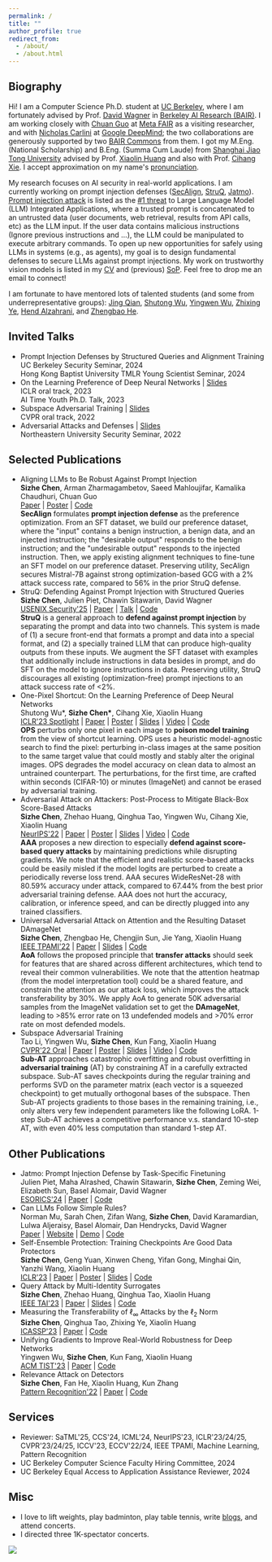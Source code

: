 ```yaml
---
permalink: /
title: ""
author_profile: true
redirect_from: 
  - /about/
  - /about.html
---
```


  
Biography
------
Hi! I am a Computer Science Ph.D. student at [UC Berkeley](https://eecs.berkeley.edu), where I am fortunately advised by Prof. [David Wagner](https://people.eecs.berkeley.edu/~daw) in [Berkeley AI Research (BAIR)](https://bair.berkeley.edu). I am working closely with [Chuan Guo](https://sites.google.com/view/chuanguo) at [Meta FAIR](https://ai.meta.com/research) as a visiting researcher, and with [Nicholas Carlini](https://nicholas.carlini.com) at [Google DeepMind](https://deepmind.google); the two collaborations are generously supported by two [BAIR Commons](https://bcommons.berkeley.edu/home) from them. I got my M.Eng. (National Scholarship) and B.Eng. (Summa Cum Laude) from [Shanghai Jiao Tong University](http://en.sjtu.edu.cn) advised by Prof. [Xiaolin Huang](http://www.pami.sjtu.edu.cn/en/xiaolin) and also with Prof. [Cihang Xie](https://cihangxie.github.io). I accept approximation on my name's [pronunciation](https://www.chinesenametools.com/meaning/result?first_name=%E6%80%9D%E5%93%B2).

My research focuses on AI security in real-world applications. I am currently working on prompt injection defenses ([SecAlign](https://arxiv.org/pdf/2410.05451), [StruQ](http://arxiv.org/pdf/2402.06363), [Jatmo](https://arxiv.org/pdf/2312.17673)). [Prompt injection attack](https://www.ibm.com/topics/prompt-injection) is listed as the [#1 threat](https://genai.owasp.org) to Large Language Model (LLM) Integrated Applications, where a trusted prompt is concatenated to an untrusted data (user documents, web retrieval, results from API calls, etc) as the LLM input. If the user data contains malicious instructions (Ignore previous instructions and ...), the LLM could be manipulated to execute arbitrary commands. To open up new opportunities for safely using LLMs in systems (e.g., as agents), my goal is to design fundamental defenses to secure LLMs against prompt injections. My work on trustworthy vision models is listed in my [CV](https://drive.google.com/file/d/1UmHL5TfvXIGuNRIPX9DHT_LwRCu1Hkf1/view?usp=sharing) and (previous) [SoP](https://drive.google.com/file/d/1nmocMJFOmw_5_N1roe96Vszhhg7zhaZS/view?usp=sharing). Feel free to drop me an email to connect!

I am fortunate to have mentored lots of talented students (and some from underrepresentative groups): [Jing Qian](https://jing-qian-98.github.io), [Shutong Wu](https://cychomatica.github.io), [Yingwen Wu](https://openreview.net/profile?id=~Yingwen_Wu1), [Zhixing Ye](https://ieeexplore.ieee.org/author/37089933329), [Hend Alzahrani](https://sa.linkedin.com/in/hend-alzahrani), and [Zhengbao He](https://openreview.net/profile?id=~Zhengbao_He1).

Invited Talks
------
+ Prompt Injection Defenses by Structured Queries and Alignment Training <br/> UC Berkeley Security Seminar, 2024 <br/> Hong Kong Baptist University TMLR Young Scientist Seminar, 2024
+ On the Learning Preference of Deep Neural Networks \| [Slides](https://drive.google.com/file/d/11G7gn0-_sAsLTc5vKi6econZlCZdR0Kg/view?usp=sharing) <br/> ICLR oral track, 2023 <br/> AI Time Youth Ph.D. Talk, 2023
+ Subspace Adversarial Training \| [Slides](https://drive.google.com/file/d/1NaF_bZkrPvfsScLfVcjPqcPVQ3CW8hoK/view?usp=sharing) <br/> CVPR oral track, 2022
+ Adversarial Attacks and Defenses \| [Slides](https://drive.google.com/file/d/1i6CIrdynqdidqgoTACkSmJEVQm7xRT0S/view?usp=sharing) <br/> Northeastern University Security Seminar, 2022

Selected Publications
------
+ Aligning LLMs to Be Robust Against Prompt Injection <br/> **Sizhe Chen**, Arman Zharmagambetov, Saeed Mahloujifar, Kamalika Chaudhuri, Chuan Guo <br/> [Paper](https://arxiv.org/pdf/2410.05451) \| [Poster](https://drive.google.com/file/d/1-HFnET2azKniaS4k5dvgVwoRLa4Eg584/view?usp=sharing) \| [Code](https://github.com/facebookresearch/SecAlign) <br/> **SecAlign** formulates **prompt injection defense** as the preference optimization. From an SFT dataset, we build our preference dataset, where the "input" contains a benign instruction, a benign data, and an injected instruction; the "desirable output" responds to the benign instruction; and the "undesirable output" responds to the injected instruction. Then, we apply existing alignment techniques to fine-tune an SFT model on our preference dataset. Preserving utility, SecAlign secures Mistral-7B against strong optimization-based GCG with a 2% attack success rate, compared to 56% in the prior StruQ defense.
+ StruQ: Defending Against Prompt Injection with Structured Queries <br/> **Sizhe Chen**, Julien Piet, Chawin Sitawarin, David Wagner <br/> [USENIX Security'25](http://arxiv.org/abs/2402.06363) \| [Paper](http://arxiv.org/pdf/2402.06363) \| [Talk](https://simons.berkeley.edu/talks/david-wagner-uc-berkeley-2024-10-14) \| [Code](https://github.com/Sizhe-Chen/StruQ) <br/> **StruQ** is a general approach to **defend against prompt injection** by separating the prompt and data into two channels. This system is made of (1) a secure front-end that formats a prompt and data into a special format, and (2) a specially trained LLM that can produce high-quality outputs from these inputs. We augment the SFT dataset with examples that additionally include instructions in data besides in prompt, and do SFT on the model to ignore instructions in data. Preserving utility, StruQ discourages all existing (optimization-free) prompt injections to an attack success rate of <2%.
+ One-Pixel Shortcut: On the Learning Preference of Deep Neural Networks <br/> Shutong Wu\*, **Sizhe Chen\***, Cihang Xie, Xiaolin Huang <br/> [ICLR'23 Spotlight](https://openreview.net/forum?id=p7G8t5FVn2h) \| [Paper](https://arxiv.org/pdf/2205.12141) \| [Poster](https://drive.google.com/file/d/1p5SSuoGPcQCMul9N7pmp_1ON_xupKeoD/view?usp=sharing) \| [Slides](https://drive.google.com/file/d/1maneRbPHAbKd8-toYXnAcpqabNhciOEK/view?usp=sharing) \| [Video](https://iclr.cc/virtual/2023/oral/12603) \| [Code](https://github.com/cychomatica/One-Pixel-Shotcut) <br/> **OPS** perturbs only one pixel in each image to **poison model training** from the view of shortcut learning. OPS uses a heuristic model-agnostic search to find the pixel: perturbing in-class images at the same position to the same target value that could mostly and stably alter the original images. OPS degrades the model accuracy on clean data to almost an untrained counterpart. The perturbations, for the first time, are crafted within seconds (CIFAR-10) or minutes (ImageNet) and cannot be erased by adversarial training.
+ Adversarial Attack on Attackers: Post-Process to Mitigate Black-Box Score-Based Attacks <br/> **Sizhe Chen**, Zhehao Huang, Qinghua Tao, Yingwen Wu, Cihang Xie, Xiaolin Huang <br/> [NeurIPS'22](https://openreview.net/forum?id=7hhH95QKKDX) \| [Paper](https://arxiv.org/pdf/2205.12134) \| [Poster](https://drive.google.com/file/d/1DaVrjP0uTaolardNIYQDNO9z9NsH7ziM/view?usp=sharing) \| [Slides](https://drive.google.com/file/d/1oexH2EjV0k9tBNOHkesHD9lIJlQKoE1o/view?usp=sharing) \| [Video](https://drive.google.com/file/d/1e7tsEvbT10R750eldANDAlLRxqwT2pgg/view?usp=sharing) \| [Code](https://github.com/Sizhe-Chen/AAA) <br/> **AAA** proposes a new direction to especially **defend against score-based query attacks** by maintaining predictions while disrupting gradients. We note that the efficient and realistic score-based attacks could be easily misled if the model logits are perturbed to create a periodically reverse loss trend. AAA secures WideResNet-28 with 80.59% accuracy under attack, compared to 67.44% from the best prior adversarial training defense. AAA does not hurt the accuracy, calibration, or inference speed, and can be directly plugged into any trained classifiers.
+ Universal Adversarial Attack on Attention and the Resulting Dataset DAmageNet <br/> **Sizhe Chen**, Zhengbao He, Chengjin Sun, Jie Yang, Xiaolin Huang <br/> [IEEE TPAMI'22](https://ieeexplore.ieee.org/document/9238430) \| [Paper](https://arxiv.org/pdf/2001.06325) \| [Slides](https://drive.google.com/file/d/1KkcXy5No_hQ7wiqN5aawTpoBkms2jAy3/view?usp=sharing) \| [Code](https://github.com/Sizhe-Chen/DAmageNet) <br/> **AoA** follows the proposed principle that **transfer attacks** should seek for features that are shared across different architectures, which tend to reveal their common vulnerabilities. We note that the attention heatmap (from the model interpretation tool) could be a shared feature, and constrain the attention as our attack loss, which improves the attack transferability by 30%. We apply AoA to generate 50K adversarial samples from the ImageNet validation set to get the **DAmageNet**, leading to >85% error rate on 13 undefended models and >70% error rate on most defended models.
+ Subspace Adversarial Training <br/> Tao Li, Yingwen Wu, **Sizhe Chen**, Kun Fang, Xiaolin Huang <br/> [CVPR'22 Oral](https://openaccess.thecvf.com/content/CVPR2022/html/Li_Subspace_Adversarial_Training_CVPR_2022_paper) \| [Paper](https://arxiv.org/pdf/2111.12229) \| [Poster](https://drive.google.com/file/d/1AMKDIKvcaOmG1Y-p9aWDsoJzhOrrsFv3/view?usp=sharing) \| [Slides](https://drive.google.com/file/d/1NaF_bZkrPvfsScLfVcjPqcPVQ3CW8hoK/view?usp=sharing) \| [Video](https://drive.google.com/file/d/1NCwOfILYPF6SOudDrHp4t9Q1lu-BfPFf/view?usp=sharing) \| [Code](https://github.com/nblt/Sub-AT) <br/> **Sub-AT** approaches catastrophic overfitting and robust overfitting in **adversarial training** (AT) by constraining AT in a carefully extracted subspace. Sub-AT saves checkpoints during the regular training and performs SVD on the parameter matrix (each vector is a squeezed checkpoint) to get mutually orthogonal bases of the subspace. Then Sub-AT projects gradients to those bases in the remaining training, i.e., only alters very few independent parameters like the following LoRA. 1-step Sub-AT achieves a competitive performance v.s. standard 10-step AT, with even 40% less computation than standard 1-step AT.

Other Publications
------
+ Jatmo: Prompt Injection Defense by Task-Specific Finetuning <br/> Julien Piet, Maha Alrashed, Chawin Sitawarin, **Sizhe Chen**, Zeming Wei, Elizabeth Sun, Basel Alomair, David Wagner <br/> [ESORICS'24](https://dl.acm.org/doi/abs/10.1007/978-3-031-70879-4_6) \| [Paper](https://arxiv.org/pdf/2312.17673) \| [Code](https://github.com/wagner-group/prompt-injection-defense)
+ Can LLMs Follow Simple Rules? <br/> Norman Mu, Sarah Chen, Zifan Wang, **Sizhe Chen**, David Karamardian, Lulwa Aljeraisy, Basel Alomair, Dan Hendrycks, David Wagner <br/> [Paper](https://arxiv.org/pdf/2311.04235) \| [Website](https://eecs.berkeley.edu/~normanmu/llm_rules) \| [Demo](https://huggingface.co/spaces/normster/llm_rules) \| [Code](https://github.com/normster/llm_rules)
+ Self-Ensemble Protection: Training Checkpoints Are Good Data Protectors <br/> **Sizhe Chen**, Geng Yuan, Xinwen Cheng, Yifan Gong, Minghai Qin, Yanzhi Wang, Xiaolin Huang <br/> [ICLR'23](https://openreview.net/forum?id=9MO7bjoAfIA) \| [Paper](https://arxiv.org/pdf/2211.12005) \| [Poster](https://drive.google.com/file/d/171xgU_zcwvP0X9hlq1W-CJG4giCCxJIu/view?usp=sharing) \| [Slides](https://drive.google.com/file/d/1dIwpAVxqozog63t5J1ql2BUxBYaxSMky/view?usp=sharing) \| [Code](https://github.com/Sizhe-Chen/SEP)
+ Query Attack by Multi-Identity Surrogates <br/> **Sizhe Chen**, Zhehao Huang, Qinghua Tao, Xiaolin Huang <br/> [IEEE TAI'23](https://ieeexplore.ieee.org/document/10070787) \| [Paper](https://arxiv.org/pdf/2105.15010) \| [Slides](https://drive.google.com/file/d/1ExOSIkz45BwYQKN1nfxtpxuBeg9gNut0/view?usp=sharing) \| [Code](https://github.com/Sizhe-Chen/QueryNet)
+ Measuring the Transferability of $\ell_\infty$ Attacks by the $\ell_2$ Norm <br/> **Sizhe Chen**, Qinghua Tao, Zhixing Ye, Xiaolin Huang <br/> [ICASSP'23](https://ieeexplore.ieee.org/document/10096892) \| [Paper](https://arxiv.org/pdf/2102.10343) \| [Code](https://github.com/Sizhe-Chen/FairAttack)
+ Unifying Gradients to Improve Real-World Robustness for Deep Networks <br/> Yingwen Wu, **Sizhe Chen**, Kun Fang, Xiaolin Huang <br/> [ACM TIST'23](https://dl.acm.org/doi/abs/10.1145/3617895) \| [Paper](https://arxiv.org/pdf/2208.06228) \| [Code](https://github.com/snowien/UniG-pytorch)
+ Relevance Attack on Detectors <br/> **Sizhe Chen**, Fan He, Xiaolin Huang, Kun Zhang <br/> [Pattern Recognition'22](https://www.sciencedirect.com/science/article/abs/pii/S0031320321006671) \| [Paper](https://arxiv.org/pdf/2008.06822) \| [Code](https://github.com/Sizhe-Chen/RAD)

Services
------
+ Reviewer: SaTML'25, CCS'24, ICML'24, NeurIPS'23, ICLR'23/24/25, CVPR'23/24/25, ICCV'23, ECCV'22/24, IEEE TPAMI, Machine Learning, Pattern Recognition
+ UC Berkeley Computer Science Faculty Hiring Committee, 2024
+ UC Berkeley Equal Access to Application Assistance Reviewer, 2024

Misc
------
+ I love to lift weights, play badminton, play table tennis, write [blogs](http://xhslink.com/5JP3XI), and attend concerts.
+ I directed three 1K-spectator concerts. <br/>

![](https://github.com/Sizhe-Chen/Sizhe-Chen.github.io/blob/master/images/piano.jpg?raw=true)
